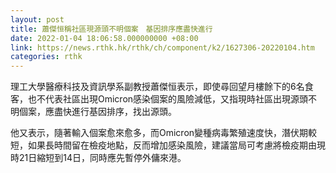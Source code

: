 ```yaml
---
layout: post
title: 蕭傑恒稱社區現源頭不明個案　基因排序應盡快進行
date: 2022-01-04 18:06:58.000000000 +08:00
link: https://news.rthk.hk/rthk/ch/component/k2/1627306-20220104.htm
categories: rthk
---
```


理工大學醫療科技及資訊學系副教授蕭傑恒表示，即使尋回望月樓餘下的6名食客，也不代表社區出現Omicron感染個案的風險減低，又指現時社區出現源頭不明個案，應盡快進行基因排序，找出源頭。

他又表示，隨著輸入個案愈來愈多，而Omicron變種病毒繁殖速度快，潛伏期較短，如果長時間留在檢疫地點，反而增加感染風險，建議當局可考慮將檢疫期由現時21日縮短到14日，同時應先暫停外傭來港。
